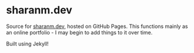 # sharanm.dev

Source for [sharanm.dev][1], hosted on GitHub Pages. This functions mainly as an online portfolio - I may begin to add things to it over time.

Built using Jekyll!

[1]: https://www.sharanm.dev